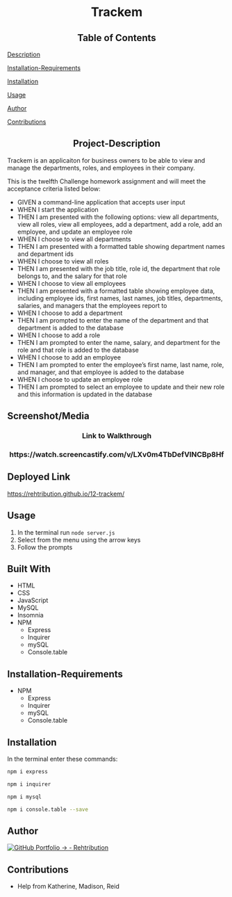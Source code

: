 <h1 align="center">Trackem</h1>

<h2 align="center">Table of Contents</h2>

  [Description](#Project-Description)
  
  [Installation-Requirements](##Installation-Requirements)
  
  [Installation](##Installation)
  
  [Usage](##Usage)
  
  [Author](##Author) 

  [Contributions](##Contributions)
  

<h2 align="center">Project-Description</h2>
Trackem is an applicaiton for business owners to be able to view and manage the departments, roles, and employees in their company.

This is the twelfth Challenge homework assignment and will meet the acceptance criteria listed below:

- GIVEN a command-line application that accepts user input
- WHEN I start the application
- THEN I am presented with the following options: view all departments, view all roles, view all employees, add a department, add a role, add an employee, and update an employee role
- WHEN I choose to view all departments
- THEN I am presented with a formatted table showing department names and department ids
- WHEN I choose to view all roles
- THEN I am presented with the job title, role id, the department that role belongs to, and the salary for that role
- WHEN I choose to view all employees
- THEN I am presented with a formatted table showing employee data, including employee ids, first names, last names, job titles, departments, salaries, and managers that the employees report to
- WHEN I choose to add a department
- THEN I am prompted to enter the name of the department and that department is added to the database
- WHEN I choose to add a role
- THEN I am prompted to enter the name, salary, and department for the role and that role is added to the database
- WHEN I choose to add an employee
- THEN I am prompted to enter the employee’s first name, last name, role, and manager, and that employee is added to the database
- WHEN I choose to update an employee role
- THEN I am prompted to select an employee to update and their new role and this information is updated in the database


## Screenshot/Media
<h3 align="center">Link to Walkthrough</h3>
<h3 align="center">https://watch.screencastify.com/v/LXv0m4TbDefVlNCBp8Hf</h3>


## Deployed Link
https://rehtribution.github.io/12-trackem/

## Usage
1. In the terminal run  ```node server.js```
2. Select from the menu using the arrow keys
3. Follow the prompts


## Built With

- HTML
- CSS
- JavaScript
- MySQL
- Insomnia
- NPM
    - Express
    - Inquirer
    - mySQL
    - Console.table

## Installation-Requirements
- NPM
    - Express
    - Inquirer
    - mySQL
    - Console.table
    
## Installation
In the terminal enter these commands:
```bash
npm i express
```
```bash
npm i inquirer
```
```bash
npm i mysql
```
```bash
npm i console.table --save
```


## Author

[![GitHub Portfolio -> - Rehtribution](https://img.shields.io/badge/GitHub_Portfolio_-->-Rehtribution-1f425f?style=for-the-badge)](https://github.com/Rehtribution)

## Contributions

- Help from Katherine, Madison, Reid

